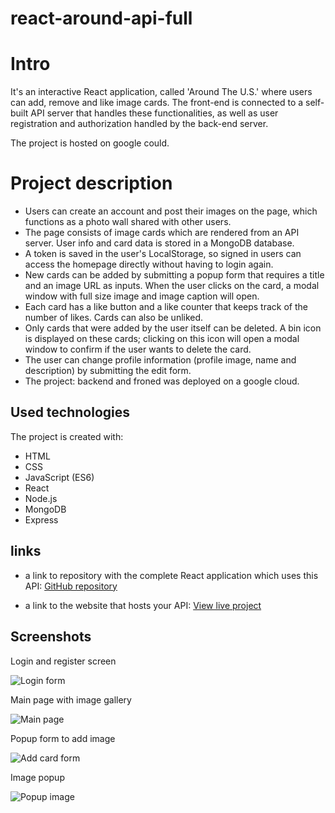 # react-around-api-full

# Intro

It's an interactive React application, called 'Around The U.S.' where users can add, remove and like image cards. The front-end is connected to a self-built API server that handles these functionalities, as well as user registration and authorization handled by the back-end server.

The project is hosted on google could.

# Project description

- Users can create an account and post their images on the page, which functions as a photo wall shared with other users.
- The page consists of image cards which are rendered from an API server. User info and card data is stored in a MongoDB database.
- A token is saved in the user's LocalStorage, so signed in users can access the homepage directly without having to login again.
- New cards can be added by submitting a popup form that requires a title and an image URL as inputs. When the user clicks on the card, a modal window with full size image and image caption will open.
- Each card has a like button and a like counter that keeps track of the number of likes. Cards can also be unliked.
- Only cards that were added by the user itself can be deleted. A bin icon is displayed on these cards; clicking on this icon will open a modal window to confirm if the user wants to delete the card.
- The user can change profile information (profile image, name and description) by
  submitting the edit form.
- The project: backend and froned was deployed on a google cloud.

## Used technologies

The project is created with:

- HTML
- CSS
- JavaScript (ES6)
- React
- Node.js
- MongoDB
- Express

## links

- a link to repository with the complete React application which uses this API:
  [GitHub repository](https://github.com/Rachelidekel/react-around-api-full.git)

- a link to the website that hosts your API:
  [View live project](https://racheli-domain.students.nomoredomainssbs.ru/)

## Screenshots

Login and register screen

![Login form](https://user-images.githubusercontent.com/98940522/193232143-04b6a51f-414f-4c7d-8227-7d879b35471f.png)

Main page with image gallery

![Main page](https://user-images.githubusercontent.com/98940522/193230968-0016571a-1972-4082-af10-587005224b76.png)


Popup form to add image

![Add card form](https://user-images.githubusercontent.com/98940522/193231694-9020598b-700b-4017-9c82-2ed73647c78d.png)

Image popup

![Popup image](https://user-images.githubusercontent.com/98940522/193231375-58312ec1-1723-4319-abae-8edad54c49cd.png)

